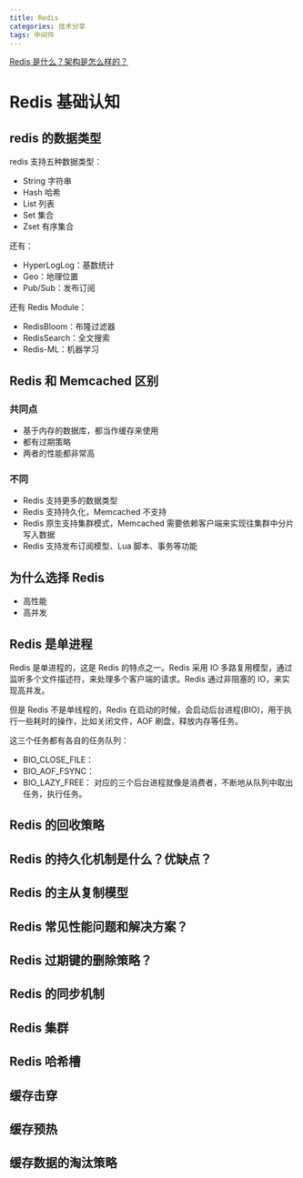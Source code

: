 ```yaml
---
title: Redis
categories: 技术分享
tags: 中间件
---
```

[Redis 是什么？架构是怎么样的？](https://golangguide.top/%E4%B8%AD%E9%97%B4%E4%BB%B6/redis/%E6%A0%B8%E5%BF%83%E7%9F%A5%E8%AF%86%E7%82%B9/redis%E6%98%AF%E4%BB%80%E4%B9%88.html)
# Redis 基础认知
## redis 的数据类型
redis 支持五种数据类型：
- String 字符串
- Hash 哈希
- List 列表
- Set 集合
- Zset 有序集合

还有：
- HyperLogLog：基数统计
- Geo：地理位置
- Pub/Sub：发布订阅

还有 Redis Module：
- RedisBloom：布隆过滤器
- RedisSearch：全文搜索
- Redis-ML：机器学习
## Redis 和 Memcached 区别
### 共同点
- 基于内存的数据库，都当作缓存来使用
- 都有过期策略
- 两者的性能都非常高
### 不同
- Redis 支持更多的数据类型
- Redis 支持持久化，Memcached 不支持
- Redis 原生支持集群模式，Memcached 需要依赖客户端来实现往集群中分片写入数据
- Redis 支持发布订阅模型、Lua 脚本、事务等功能

## 为什么选择 Redis
- 高性能
- 高并发

## Redis 是单进程
Redis 是单进程的，这是 Redis 的特点之一。Redis 采用 IO 多路复用模型，通过监听多个文件描述符，来处理多个客户端的请求。Redis 通过非阻塞的 IO，来实现高并发。

但是 Redis 不是单线程的，Redis 在启动的时候，会启动后台进程(BIO)，用于执行一些耗时的操作，比如关闭文件，AOF 刷盘，释放内存等任务。

这三个任务都有各自的任务队列：
- BIO_CLOSE_FILE：
- BIO_AOF_FSYNC：
- BIO_LAZY_FREE：
对应的三个后台进程就像是消费者，不断地从队列中取出任务，执行任务。

## Redis 的回收策略

## Redis 的持久化机制是什么？优缺点？

## Redis 的主从复制模型

## Redis 常见性能问题和解决方案？

## Redis 过期键的删除策略？

## Redis 的同步机制

## Redis 集群

## Redis 哈希槽

## 缓存击穿

## 缓存预热

## 缓存数据的淘汰策略